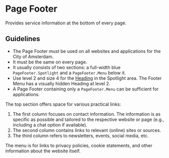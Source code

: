 <!-- @license CC0-1.0 -->

# Page Footer

Provides service information at the bottom of every page.

## Guidelines

- The Page Footer must be used on all websites and applications for the City of Amsterdam.
- It must be the same on every page.
- It usually consists of two sections: a full-width blue `PageFooter.Spotlight` and a `PageFooter.Menu` below it.
- Use level 2 and size 4 for the [Heading](https://designsystem.amsterdam/?path=/docs/components-text-heading--docs) in the Spotlight area.
  The Footer Menu has a visually hidden Heading at level 2.
- A Page Footer containing only a `PageFooter.Menu` can be sufficient for applications.

The top section offers space for various practical links:

1. The first column focuses on contact information.
   The information is as specific as possible and tailored to the respective website or page (e.g., including a chat option if available).
1. The second column contains links to relevant (online) sites or sources.
1. The third column refers to newsletters, events, social media, etc.

The menu is for links to privacy policies, cookie statements, and other information about the website itself.
